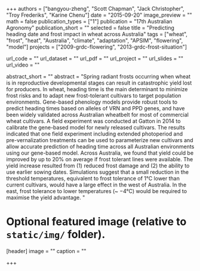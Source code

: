 +++
authors = ["bangyou-zheng", "Scott Chapman", "Jack Christopher", "Troy Frederiks", "Karine Chenu"]
date = "2015-09-20"
image_preview = ""
math = false
publication_types = ["1"]
publication = "17th Australian Agronomy"
publication_short = ""
selected = false
title = "Predicting heading date and frost impact in wheat across Australia"
tags = ["wheat", "frost", "heat", "Australia", "climate", "adaptation", "APSIM", "flowering", "model"]
projects = ["2009-grdc-flowering", "2013-grdc-frost-situation"]

url_code = ""
url_dataset = ""
url_pdf = ""
url_project = ""
url_slides = ""
url_video = ""

abstract_short = ""
abstract = "Spring radiant frosts occurring when wheat is in reproductive developmental stages can result in catastrophic yield lost for producers. In wheat, heading time is the main determinant to minimize frost risks and to adapt new frost-tolerant cultivars to target population environments. Gene-based phenology models provide robust tools to predict heading times based on alleles of VRN and PPD genes, and have been widely validated across Australian wheatbelt for most of commercial wheat cultivars. A field experiment was conducted at Gatton in 2014 to calibrate the gene-based model for newly released cultivars. The results indicated that one field experiment including extended photoperiod and pre-vernalization treatments can be used to parameterize new cultivars and allow accurate prediction of heading time across all Australian environments using our gene-based model. Across Australia, we found that yield could be improved by up to 20% on average if frost tolerant lines were available. The yield increase resulted from (1) reduced frost damage and (2) the ability to use earlier sowing dates. Simulations suggest that a small reduction in the threshold temperatures, equivalent to frost tolerance of 1°C lower than current cultivars, would have a large effect in the west of Australia. In the east, frost tolerance to lower temperatures (~ −4°C) would be required to maximise the yield advantage. "


# Optional featured image (relative to `static/img/` folder).
[header]
image = ""
caption = ""

+++
